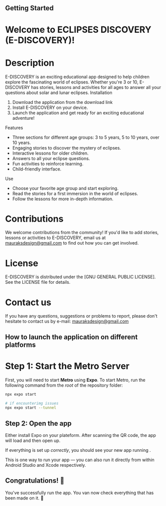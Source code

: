 ## Getting Started

# Welcome to ECLIPSES DISCOVERY (E-DISCOVERY)!

# Description
E-DISCOVERY is an exciting educational app designed to help children explore the fascinating world of eclipses. Whether you're 3 or 10, E-DISCOVERY has stories, lessons and activities for all ages to answer all your questions about solar and lunar eclipses.
 Installation
1. Download the application from the download link
2. Install E-DISCOVERY on your device.
3. Launch the application and get ready for an exciting educational adventure!

Features
- Three sections for different age groups: 3 to 5 years, 5 to 10 years, over 10 years.
- Engaging stories to discover the mystery of eclipses.
- Interactive lessons for older children.
- Answers to all your eclipse questions.
- Fun activities to reinforce learning.
- Child-friendly interface.

 Use
- Choose your favorite age group and start exploring.
- Read the stories for a first immersion in the world of eclipses.
- Follow the lessons for more in-depth information.

# Contributions
We welcome contributions from the community! If you'd like to add stories, lessons or activities to E-DISCOVERY, email us at mauraksdesign@gmail.com to find out how you can get involved.

# License
E-DISCOVERY is distributed under the [GNU GENERAL PUBLIC LICENSE]. See the LICENSE file for details.

# Contact us
If you have any questions, suggestions or problems to report, please don't hesitate to contact us by e-mail: mauraksdesign@gmail.com 

## How to launch the application on different platforms

# Step 1: Start the Metro Server

First, you will need to start **Metro** using **Expo**. To start Metro, run the following command from the _root_ of the repository folder:

```bash
npx expo start

# if encounterimg issues
npx expo start --tunnel
```

## Step 2: Open the app

Either install Expo on your plateform. After scanning the QR code, the app will load and then open up.

If everything is set up _correctly_, you should see your new app running .

This is one way to run your app — you can also run it directly from within Android Studio and Xcode respectively.


## Congratulations! :tada:

You've successfully run the app. You van now check everything that has been made on it. :partying_face:
